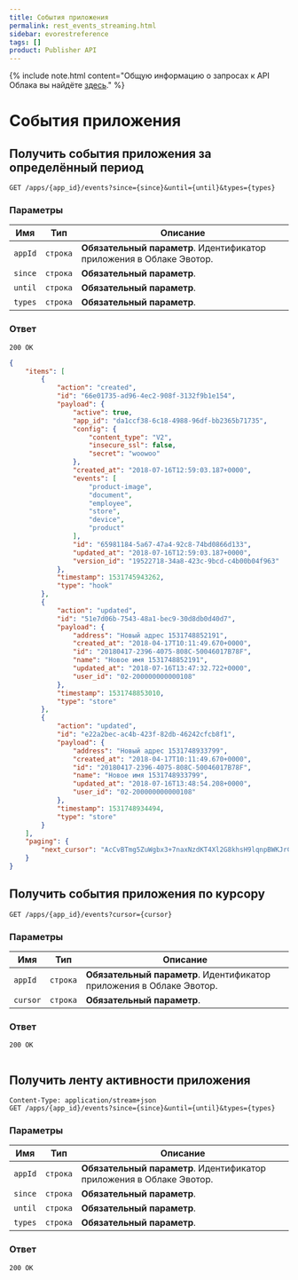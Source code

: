 ```yaml
---
title: События приложения
permalink: rest_events_streaming.html
sidebar: evorestreference
tags: []
product: Publisher API
---
```


{% include note.html content="Общую информацию о запросах к API Облака вы найдёте [здесь](./rest_overview.html)." %} 

# События приложения

## Получить события приложения за определённый период

    GET /apps/{app_id}/events?since={since}&until={until}&types={types}

### Параметры

Имя  |  Тип | Описание
-----|------|--------------
`appId`|`строка` | **Обязательный параметр**. Идентификатор приложения в Облаке Эвотор.
`since`|`строка` | **Обязательный параметр**.
`until`|`строка` | **Обязательный параметр**.
`types`|`строка` | **Обязательный параметр**.

### Ответ

```
200 OK
```
```json
{
    "items": [
        {
            "action": "created",
            "id": "66e01735-ad96-4ec2-908f-3132f9b1e154",
            "payload": {
                "active": true,
                "app_id": "da1ccf38-6c18-4988-96df-bb2365b71735",
                "config": {
                    "content_type": "V2",
                    "insecure_ssl": false,
                    "secret": "woowoo"
                },
                "created_at": "2018-07-16T12:59:03.187+0000",
                "events": [
                    "product-image",                    
                    "document",
                    "employee",
                    "store",
                    "device",
                    "product"
                ],
                "id": "65981184-5a67-47a4-92c8-74bd0866d133",
                "updated_at": "2018-07-16T12:59:03.187+0000",
                "version_id": "19522718-34a8-423c-9bcd-c4b00b04f963"
            },
            "timestamp": 1531745943262,
            "type": "hook"
        },
        {
            "action": "updated",
            "id": "51e7d06b-7543-48a1-bec9-30d8db0d40d7",
            "payload": {
                "address": "Новый адрес 1531748852191",
                "created_at": "2018-04-17T10:11:49.670+0000",
                "id": "20180417-2396-4075-808C-50046017B78F",
                "name": "Новое имя 1531748852191",
                "updated_at": "2018-07-16T13:47:32.722+0000",
                "user_id": "02-200000000000108"
            },
            "timestamp": 1531748853010,
            "type": "store"
        },
        {
            "action": "updated",
            "id": "e22a2bec-ac4b-423f-82db-46242cfcb8f1",
            "payload": {
                "address": "Новый адрес 1531748933799",
                "created_at": "2018-04-17T10:11:49.670+0000",
                "id": "20180417-2396-4075-808C-50046017B78F",
                "name": "Новое имя 1531748933799",
                "updated_at": "2018-07-16T13:48:54.208+0000",
                "user_id": "02-200000000000108"
            },
            "timestamp": 1531748934494,
            "type": "store"
        }
    ],
    "paging": {
        "next_cursor": "AcCvBTmg5ZuWgbx3+7naxNzdKT4Xl2G8khsH9lqnpBWKJrC2tzr1aRC1YRBz/XT/MIZsHqV4vtgRYQKVET2x2bQpPPl2BSuw"
    }
}
```


## Получить события приложения по курсору

    GET /apps/{app_id}/events?cursor={cursor}

### Параметры

Имя  |  Тип | Описание
-----|------|--------------
`appId`|`строка` | **Обязательный параметр**. Идентификатор приложения в Облаке Эвотор.
`cursor`|`строка` | **Обязательный параметр**.


### Ответ

```
200 OK
```
```json

```

## Получить ленту активности приложения

    Content-Type: application/stream+json
    GET /apps/{app_id}/events?since={since}&until={until}&types={types}

### Параметры

Имя  |  Тип | Описание
-----|------|--------------
`appId`|`строка` | **Обязательный параметр**. Идентификатор приложения в Облаке Эвотор.
`since`|`строка` | **Обязательный параметр**.
`until`|`строка` | **Обязательный параметр**.
`types`|`строка` | **Обязательный параметр**.


### Ответ

```
200 OK
```
```json

```
